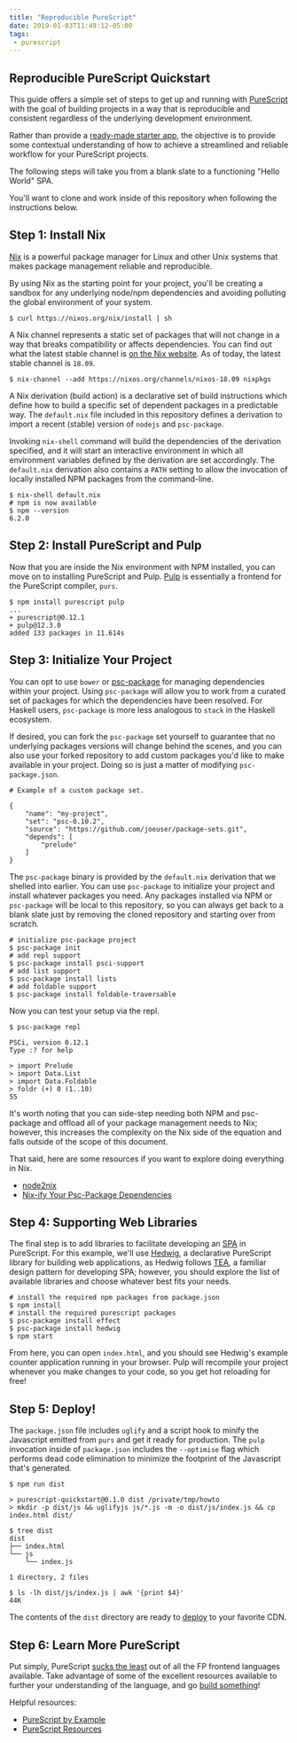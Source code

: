 ```yaml
---
title: "Reproducible PureScript"
date: 2019-01-03T11:49:12-05:00
tags:
 - purescript
---
```


## Reproducible PureScript Quickstart

This guide offers a simple set of steps to get up and running with
[PureScript](http://www.purescript.org/) with the goal of building
projects in a way that is reproducible and
consistent regardless of the underlying development environment.

Rather than provide a [ready-made starter app](https://github.com/lumihq/purescript-react-basic),
the objective is to provide some contextual understanding of how to
achieve a streamlined and reliable workflow for your PureScript projects.

The following steps will take you from a blank slate to a functioning
"Hello World" SPA.

You'll want to clone and work inside of this repository when following the
instructions below.

## Step 1: Install Nix

[Nix](https://nixos.org/nix/) is a powerful package manager for Linux
and other Unix systems that makes package management reliable and reproducible.

By using Nix as the starting point for your project, you'll be creating
a sandbox for any underlying node/npm dependencies and avoiding polluting
the global environment of your system.

    $ curl https://nixos.org/nix/install | sh

A Nix channel represents a static set of packages that will not change
in a way that breaks compatibility or affects dependencies. You can find
out what the latest stable channel is
[on the Nix website](https://nixos.wiki/wiki/Nix_Channels). As of today,
the latest stable channel is `18.09`.

    $ nix-channel --add https://nixos.org/channels/nixos-18.09 nixpkgs

A Nix derivation (build action) is a declarative set of build instructions
which define how to build a specific set of dependent packages in a
predictable way. The `default.nix` file included in this repository
defines a derivation to import a recent (stable) version of `nodejs`
and `psc-package`.

Invoking `nix-shell` command will build the dependencies of the derivation
specified, and it will start an interactive environment in which all
environment variables defined by the derivation are set accordingly.
The `default.nix` derivation also contains a `PATH` setting to allow
the invocation of locally installed NPM packages from the command-line.

    $ nix-shell default.nix
    # npm is now available
    $ npm --version
    6.2.0

## Step 2: Install PureScript and Pulp

Now that you are inside the Nix environment with NPM installed, you
can move on to installing PureScript and Pulp.
[Pulp](https://github.com/purescript-contrib/pulp) is essentially
a frontend for the PureScript compiler, `purs`.

    $ npm install purescript pulp
    ...
    + purescript@0.12.1
    + pulp@12.3.0
    added 133 packages in 11.614s


## Step 3: Initialize Your Project

You can opt to use `bower` or
[psc-package](https://psc-package.readthedocs.io/en/latest/index.html)
for managing dependencies
within your project. Using `psc-package` will allow you to work from
a curated set of packages for which the dependencies have been resolved.
For Haskell users, `psc-package` is more less analogous to `stack` in
the Haskell ecosystem.

If desired, you can fork the `psc-package` set yourself to guarantee
that no underlying packages versions will change behind the scenes, and
you can also use your forked repository to add custom packages you'd like
to make available in your project. Doing so is just a matter of modifying
`psc-package.json`.

    # Example of a custom package set.

    {
        "name": "my-project",
        "set": "psc-0.10.2",
        "source": "https://github.com/joeuser/package-sets.git",
        "depends": [
            "prelude"
        ]
    }

The `psc-package` binary is provided by the `default.nix` derivation that
we shelled into earlier. You can use `psc-package` to initialize your
project and install whatever packages you need. Any packages installed
via NPM or `psc-package` will be local to this repository, so you can
always get back to a blank slate just by removing the cloned repository
and starting over from scratch.

    # initialize psc-package project
    $ psc-package init
    # add repl support
    $ psc-package install psci-support
    # add list support
    $ psc-package install lists
    # add foldable support
    $ psc-package install foldable-traversable

Now you can test your setup via the repl.

    $ psc-package repl

    PSCi, version 0.12.1
    Type :? for help

    > import Prelude
    > import Data.List
    > import Data.Foldable
    > foldr (+) 0 (1..10)
    55

It's worth noting that you can side-step needing both NPM
and psc-package and offload all of your package management
needs to Nix; however, this increases the complexity on the
Nix side of the equation and falls outside of the scope of
this document.

That said, here are some resources if you want to explore
doing everything in Nix.

* [node2nix](https://github.com/svanderburg/node2nix)
* [Nix-ify Your Psc-Package Dependencies](https://qiita.com/kimagure/items/85a64437f9af78398638)

## Step 4: Supporting Web Libraries

The final step is to add libraries to facilitate developing
an [SPA](https://en.wikipedia.org/wiki/Single-page_application)
in PureScript. For this example, we'll use
[Hedwig](https://github.com/utkarshkukreti/purescript-hedwig),
a declarative PureScript library for building web applications,
as Hedwig follows [TEA](https://guide.elm-lang.org/architecture/),
a familiar design pattern for developing SPA; however, you should
explore the list of available libraries and choose whatever best
fits your needs.

    # install the required npm packages from package.json
    $ npm install
    # install the required purescript packages
    $ psc-package install effect
    $ psc-package install hedwig
    $ npm start

From here, you can open `index.html`, and you should see Hedwig's
example counter application running in your browser. Pulp will recompile
your project whenever you make changes to your code, so you get hot
reloading for free!

## Step 5: Deploy!

The `package.json` file includes `uglify` and a script hook to minify
the Javascript emitted from `purs` and get it ready for production.
The `pulp` invocation inside of `package.json` includes the `--optimise`
flag which performs dead code elimination to minimize the footprint of
the Javascript that's generated.

    $ npm run dist

    > purescript-quickstart@0.1.0 dist /private/tmp/howto
    > mkdir -p dist/js && uglifyjs js/*.js -m -o dist/js/index.js && cp index.html dist/

    $ tree dist
    dist
    ├── index.html
    └── js
        └── index.js

    1 directory, 2 files

    $ ls -lh dist/js/index.js | awk '{print $4}'
    44K

The contents of the `dist` directory are ready to
[deploy](https://github.com/stojanovic/scottyjs) to your favorite CDN.

## Step 6: Learn More PureScript

Put simply, PureScript
[sucks the least](https://www.reddit.com/r/purescript/comments/6g6brx/why_purescript/dinwty2/)
out of all the FP frontend languages available. Take advantage of
some of the excellent resources available to further your understanding
of the language, and go
[build something](http://holdenlee.github.io/blog/posts/programming/purescript/snake-in-purescript.html)!

Helpful resources:

* [PureScript by Example](https://leanpub.com/purescript/read)
* [PureScript Resources](https://purescript-resources.readthedocs.io/en/latest/index.html)
